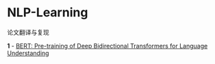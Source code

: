 # NLP-Learning

论文翻译与复现

**1** - [BERT: Pre-training of Deep Bidirectional Transformers for
Language Understanding](https://github.com/zylMozart/NLP-Learning/translation/BERT.md)
